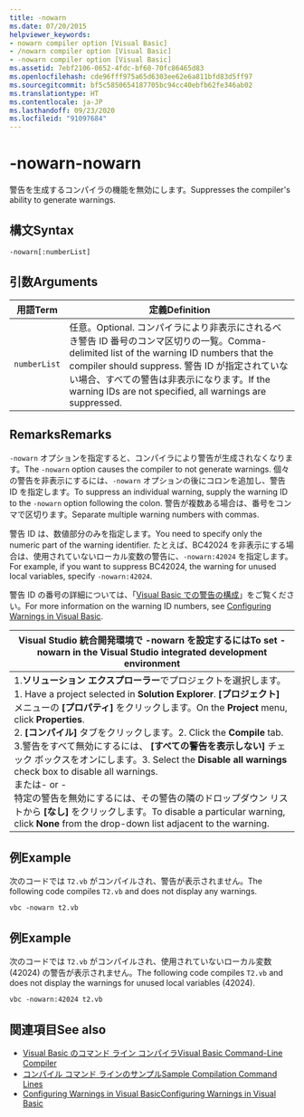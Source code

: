 ```yaml
---
title: -nowarn
ms.date: 07/20/2015
helpviewer_keywords:
- nowarn compiler option [Visual Basic]
- /nowarn compiler option [Visual Basic]
- -nowarn compiler option [Visual Basic]
ms.assetid: 7ebf2106-0652-4fdc-bf60-70fc86465d83
ms.openlocfilehash: cde96fff975a65d6303ee62e6a811bfd83d5ff97
ms.sourcegitcommit: bf5c5850654187705bc94cc40ebfb62fe346ab02
ms.translationtype: HT
ms.contentlocale: ja-JP
ms.lasthandoff: 09/23/2020
ms.locfileid: "91097684"
---
```

# <a name="-nowarn"></a><span data-ttu-id="0ac73-102">-nowarn</span><span class="sxs-lookup"><span data-stu-id="0ac73-102">-nowarn</span></span>

<span data-ttu-id="0ac73-103">警告を生成するコンパイラの機能を無効にします。</span><span class="sxs-lookup"><span data-stu-id="0ac73-103">Suppresses the compiler's ability to generate warnings.</span></span>  
  
## <a name="syntax"></a><span data-ttu-id="0ac73-104">構文</span><span class="sxs-lookup"><span data-stu-id="0ac73-104">Syntax</span></span>  
  
```console  
-nowarn[:numberList]  
```  
  
## <a name="arguments"></a><span data-ttu-id="0ac73-105">引数</span><span class="sxs-lookup"><span data-stu-id="0ac73-105">Arguments</span></span>  
  
|<span data-ttu-id="0ac73-106">用語</span><span class="sxs-lookup"><span data-stu-id="0ac73-106">Term</span></span>|<span data-ttu-id="0ac73-107">定義</span><span class="sxs-lookup"><span data-stu-id="0ac73-107">Definition</span></span>|  
|---|---|  
|`numberList`|<span data-ttu-id="0ac73-108">任意。</span><span class="sxs-lookup"><span data-stu-id="0ac73-108">Optional.</span></span> <span data-ttu-id="0ac73-109">コンパイラにより非表示にされるべき警告 ID 番号のコンマ区切りの一覧。</span><span class="sxs-lookup"><span data-stu-id="0ac73-109">Comma-delimited list of the warning ID numbers that the compiler should suppress.</span></span> <span data-ttu-id="0ac73-110">警告 ID が指定されていない場合、すべての警告は非表示になります。</span><span class="sxs-lookup"><span data-stu-id="0ac73-110">If the warning IDs are not specified, all warnings are suppressed.</span></span>|  
  
## <a name="remarks"></a><span data-ttu-id="0ac73-111">Remarks</span><span class="sxs-lookup"><span data-stu-id="0ac73-111">Remarks</span></span>  

 <span data-ttu-id="0ac73-112">`-nowarn` オプションを指定すると、コンパイラにより警告が生成されなくなります。</span><span class="sxs-lookup"><span data-stu-id="0ac73-112">The `-nowarn` option causes the compiler to not generate warnings.</span></span> <span data-ttu-id="0ac73-113">個々の警告を非表示にするには、`-nowarn` オプションの後にコロンを追加し、警告 ID を指定します。</span><span class="sxs-lookup"><span data-stu-id="0ac73-113">To suppress an individual warning, supply the warning ID to the `-nowarn` option following the colon.</span></span> <span data-ttu-id="0ac73-114">警告が複数ある場合は、番号をコンマで区切ります。</span><span class="sxs-lookup"><span data-stu-id="0ac73-114">Separate multiple warning numbers with commas.</span></span>  
  
 <span data-ttu-id="0ac73-115">警告 ID は、数値部分のみを指定します。</span><span class="sxs-lookup"><span data-stu-id="0ac73-115">You need to specify only the numeric part of the warning identifier.</span></span> <span data-ttu-id="0ac73-116">たとえば、BC42024 を非表示にする場合は、使用されていないローカル変数の警告に、`-nowarn:42024` を指定します。</span><span class="sxs-lookup"><span data-stu-id="0ac73-116">For example, if you want to suppress BC42024, the warning for unused local variables, specify `-nowarn:42024`.</span></span>  
  
 <span data-ttu-id="0ac73-117">警告 ID の番号の詳細については、「[Visual Basic での警告の構成](/visualstudio/ide/configuring-warnings-in-visual-basic)」をご覧ください。</span><span class="sxs-lookup"><span data-stu-id="0ac73-117">For more information on the warning ID numbers, see [Configuring Warnings in Visual Basic](/visualstudio/ide/configuring-warnings-in-visual-basic).</span></span>  
  
|<span data-ttu-id="0ac73-118">Visual Studio 統合開発環境で -nowarn を設定するには</span><span class="sxs-lookup"><span data-stu-id="0ac73-118">To set -nowarn in the Visual Studio integrated development environment</span></span>|  
|---|  
|<span data-ttu-id="0ac73-119">1.**ソリューション エクスプローラー**でプロジェクトを選択します。</span><span class="sxs-lookup"><span data-stu-id="0ac73-119">1.  Have a project selected in **Solution Explorer**.</span></span> <span data-ttu-id="0ac73-120">**[プロジェクト]** メニューの **[プロパティ]** をクリックします。</span><span class="sxs-lookup"><span data-stu-id="0ac73-120">On the **Project** menu, click **Properties**.</span></span> <br /><span data-ttu-id="0ac73-121">2. **[コンパイル]** タブをクリックします。</span><span class="sxs-lookup"><span data-stu-id="0ac73-121">2.  Click the **Compile** tab.</span></span><br /><span data-ttu-id="0ac73-122">3.警告をすべて無効にするには、 **[すべての警告を表示しない]** チェック ボックスをオンにします。</span><span class="sxs-lookup"><span data-stu-id="0ac73-122">3.  Select the **Disable all warnings** check box to disable all warnings.</span></span><br />     <span data-ttu-id="0ac73-123">または</span><span class="sxs-lookup"><span data-stu-id="0ac73-123">- or -</span></span><br />     <span data-ttu-id="0ac73-124">特定の警告を無効にするには、その警告の隣のドロップダウン リストから **[なし]** をクリックします。</span><span class="sxs-lookup"><span data-stu-id="0ac73-124">To disable a particular warning, click **None** from the drop-down list adjacent to the warning.</span></span>|  
  
## <a name="example"></a><span data-ttu-id="0ac73-125">例</span><span class="sxs-lookup"><span data-stu-id="0ac73-125">Example</span></span>  

 <span data-ttu-id="0ac73-126">次のコードでは `T2.vb` がコンパイルされ、警告が表示されません。</span><span class="sxs-lookup"><span data-stu-id="0ac73-126">The following code compiles `T2.vb` and does not display any warnings.</span></span>  
  
```console
vbc -nowarn t2.vb  
```  
  
## <a name="example"></a><span data-ttu-id="0ac73-127">例</span><span class="sxs-lookup"><span data-stu-id="0ac73-127">Example</span></span>  

 <span data-ttu-id="0ac73-128">次のコードでは `T2.vb` がコンパイルされ、使用されていないローカル変数 (42024) の警告が表示されません。</span><span class="sxs-lookup"><span data-stu-id="0ac73-128">The following code compiles `T2.vb` and does not display the warnings for unused local variables (42024).</span></span>  
  
```console
vbc -nowarn:42024 t2.vb  
```  
  
## <a name="see-also"></a><span data-ttu-id="0ac73-129">関連項目</span><span class="sxs-lookup"><span data-stu-id="0ac73-129">See also</span></span>

- [<span data-ttu-id="0ac73-130">Visual Basic のコマンド ライン コンパイラ</span><span class="sxs-lookup"><span data-stu-id="0ac73-130">Visual Basic Command-Line Compiler</span></span>](index.md)
- [<span data-ttu-id="0ac73-131">コンパイル コマンド ラインのサンプル</span><span class="sxs-lookup"><span data-stu-id="0ac73-131">Sample Compilation Command Lines</span></span>](sample-compilation-command-lines.md)
- [<span data-ttu-id="0ac73-132">Configuring Warnings in Visual Basic</span><span class="sxs-lookup"><span data-stu-id="0ac73-132">Configuring Warnings in Visual Basic</span></span>](/visualstudio/ide/configuring-warnings-in-visual-basic)
